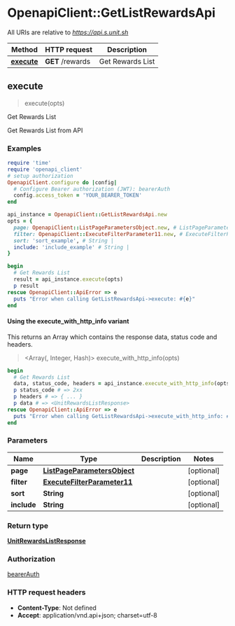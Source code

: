 # OpenapiClient::GetListRewardsApi

All URIs are relative to *https://api.s.unit.sh*

| Method | HTTP request | Description |
| ------ | ------------ | ----------- |
| [**execute**](GetListRewardsApi.md#execute) | **GET** /rewards | Get Rewards List |


## execute

> <UnitRewardsListResponse> execute(opts)

Get Rewards List

Get Rewards List from API 

### Examples

```ruby
require 'time'
require 'openapi_client'
# setup authorization
OpenapiClient.configure do |config|
  # Configure Bearer authorization (JWT): bearerAuth
  config.access_token = 'YOUR_BEARER_TOKEN'
end

api_instance = OpenapiClient::GetListRewardsApi.new
opts = {
  page: OpenapiClient::ListPageParametersObject.new, # ListPageParametersObject | 
  filter: OpenapiClient::ExecuteFilterParameter11.new, # ExecuteFilterParameter11 | 
  sort: 'sort_example', # String | 
  include: 'include_example' # String | 
}

begin
  # Get Rewards List
  result = api_instance.execute(opts)
  p result
rescue OpenapiClient::ApiError => e
  puts "Error when calling GetListRewardsApi->execute: #{e}"
end
```

#### Using the execute_with_http_info variant

This returns an Array which contains the response data, status code and headers.

> <Array(<UnitRewardsListResponse>, Integer, Hash)> execute_with_http_info(opts)

```ruby
begin
  # Get Rewards List
  data, status_code, headers = api_instance.execute_with_http_info(opts)
  p status_code # => 2xx
  p headers # => { ... }
  p data # => <UnitRewardsListResponse>
rescue OpenapiClient::ApiError => e
  puts "Error when calling GetListRewardsApi->execute_with_http_info: #{e}"
end
```

### Parameters

| Name | Type | Description | Notes |
| ---- | ---- | ----------- | ----- |
| **page** | [**ListPageParametersObject**](.md) |  | [optional] |
| **filter** | [**ExecuteFilterParameter11**](.md) |  | [optional] |
| **sort** | **String** |  | [optional] |
| **include** | **String** |  | [optional] |

### Return type

[**UnitRewardsListResponse**](UnitRewardsListResponse.md)

### Authorization

[bearerAuth](../README.md#bearerAuth)

### HTTP request headers

- **Content-Type**: Not defined
- **Accept**: application/vnd.api+json; charset=utf-8

